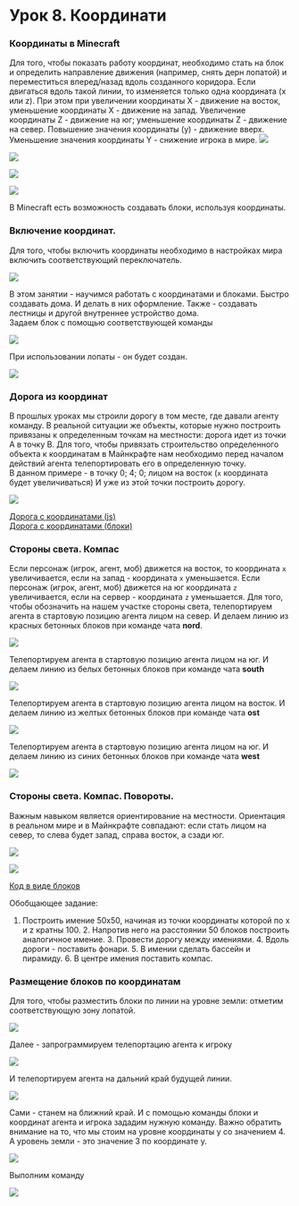 # Урок 8. Координати

### Координаты в Minecraft

Для того, чтобы показать работу координат, необходимо стать на блок и определить направление движения \(например, снять дерн лопатой\) и переместиться вперед/назад вдоль созданного коридора. Если двигаться вдоль такой линии, то изменяется только одна координата \(x или z\). При этом при увеличении координаты X - движение на восток, уменьшение координаты X - движение на запад. Увеличение координаты Z - движение на юг; уменьшение координаты Z - движение на север. Повышение значения координаты \(y\) - движение вверх. Уменьшение значения координаты Y - снижение игрока в мире. ![](./img/coords1.jpg)  


![](../../.gitbook/assets/image%20%2854%29.png)

![](../../.gitbook/assets/image%20%2825%29.png)

![](../../.gitbook/assets/image%20%2827%29.png)

В Minecraft есть возможность создавать блоки, используя координаты.

### Включение координат.

Для того, чтобы включить координаты необходимо в настройках мира включить соответствующий переключатель. 

![](../../.gitbook/assets/image%20%2826%29.png)

В этом занятии - научимся работать с координатами и блоками. Быстро создавать дома. И делать в них оформление. Также - создавать лестницы и другой внутреннее устройство дома.  
Задаем блок с помощью соответствующей команды

![](../../.gitbook/assets/image%20%289%29.png)

При использовании лопаты - он будет создан.

![](../../.gitbook/assets/image%20%2863%29.png)

### Дорога из координат

В прошлых уроках мы строили дорогу в том месте, где давали агенту команду. В реальной ситуации же объекты, которые нужно построить привязаны к определенным точкам на местности: дорога идет из точки A в точку B. Для того, чтобы привязать строительство определенного объекта к координатам в Майнкрафте нам необходимо перед началом действий агента телепортировать его в определенную точку.  
В данном примере - в точку 0; 4; 0; лицом на восток \(`x` координата будет увеличиваться\) И уже из этой точки построить дорогу.

![](../../.gitbook/assets/image%20%2865%29.png)

[Дорога с координатами \(js\)](https://github.com/mikh-maksi/minecraft-code/blob/main/road_coors.js)  
[Дорога с координатами \(блоки\)](https://makecode.com/_7JtDhfYqXYyc)

### Стороны света. Компас

Если персонаж \(игрок, агент, моб\) движется на восток, то координата `x` увеличивается, если на запад - координата `x` уменьшается. Если персонаж \(игрок, агент, моб\) движется на юг координата `z` увеличивается, если на сервер - координата `z` уменьшается. Для того, чтобы обозначить на нашем участке стороны света, телепортируем агента в стартовую позицию агента лицом на север. И делаем линию из красных бетонных блоков при команде чата **nord**.

![](../../.gitbook/assets/image%20%2837%29.png)

Телепортируем агента в стартовую позицию агента лицом на юг. И делаем линию из белых бетонных блоков при команде чата **south**

![](../../.gitbook/assets/image%20%2860%29.png)

Телепортируем агента в стартовую позицию агента лицом на восток. И делаем линию из желтых бетонных блоков при команде чата **ost**

![](../../.gitbook/assets/image%20%2813%29.png)

Телепортируем агента в стартовую позицию агента лицом на юг. И делаем линию из синих бетонных блоков при команде чата **west**

![](../../.gitbook/assets/image%20%2862%29.png)

### Стороны света. Компас. Повороты.

Важным навыком является ориентирование на местности. Ориентация в реальном мире и в Майнкрафте совпадают: если стать лицом на север, то слева будет запад, справа восток, а сзади юг.

![](../../.gitbook/assets/image%20%2821%29.png)

![](../../.gitbook/assets/image%20%288%29.png)

[Код в виде блоков](https://makecode.com/_9xJegCi1fPzv)

Обобщающее задание:

1. Построить имение 50х50, начиная из точки координаты которой по x и z кратны 100. 2. Напротив него на расстоянии 50 блоков построить аналогичное имение. 3. Провести дорогу между имениями. 4. Вдоль дороги - поставить фонари. 5. В имении сделать бассейн и пирамиду. 6. В центре имения поставить компас.

### Размещение блоков по координатам

Для того, чтобы разместить блоки по линии на уровне земли: отметим соответствующую зону лопатой.

![](../../.gitbook/assets/image%20%2839%29.png)

Далее - запрограммируем телепортацию агента к игроку

![](../../.gitbook/assets/image%20%2856%29.png)

И телепортируем агента на дальний край будущей линии.

![](../../.gitbook/assets/image%20%2842%29.png)

Сами - станем на ближний край. И с помощью команды блоки и координат агента и игрока зададим нужную команду. Важно обратить внимание на то, что мы стоим на уровне координаты y со значением 4. А уровень земли - это значение 3 по координате y.

![](../../.gitbook/assets/image%20%287%29.png)

Выполним команду

![](../../.gitbook/assets/image%20%2850%29.png)

